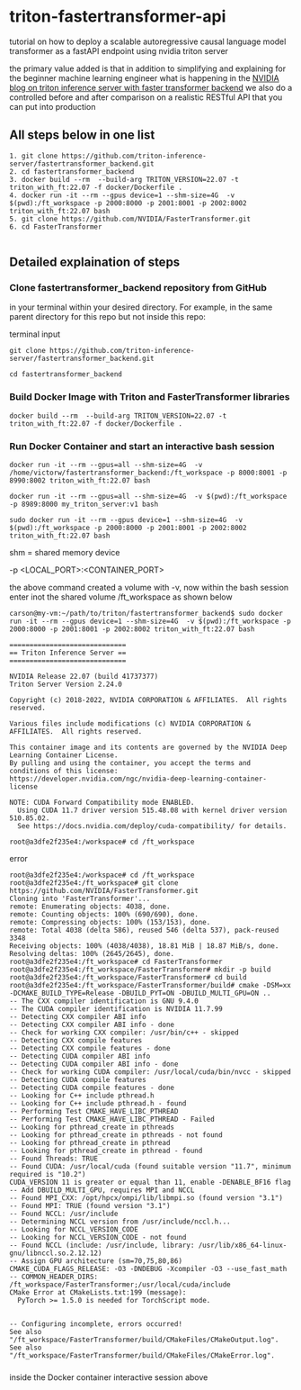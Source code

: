 # triton-fastertransformer-api

tutorial on how to deploy a scalable autoregressive causal language model transformer as a fastAPI endpoint using nvidia triton server 

the primary value added is that in addition to simplifying and explaining for the beginner machine learning engineer what is happening in the [NVIDIA blog on triton inference server with faster transformer backend](https://developer.nvidia.com/blog/deploying-gpt-j-and-t5-with-fastertransformer-and-triton-inference-server/) we also do a controlled before and after comparison on a realistic RESTful API that you can put into production

## All steps below in one list

```
1. git clone https://github.com/triton-inference-server/fastertransformer_backend.git
2. cd fastertransformer_backend
3. docker build --rm  --build-arg TRITON_VERSION=22.07 -t triton_with_ft:22.07 -f docker/Dockerfile .
4. docker run -it --rm --gpus device=1 --shm-size=4G  -v $(pwd):/ft_workspace -p 2000:8000 -p 2001:8001 -p 2002:8002 triton_with_ft:22.07 bash
5. git clone https://github.com/NVIDIA/FasterTransformer.git
6. cd FasterTransformer
```

```
```

## Detailed explaination of steps

### Clone fastertransformer_backend repository from GitHub

in your terminal within your desired directory. For example, in the same parent directory for this repo but not inside this repo:

terminal input
```
git clone https://github.com/triton-inference-server/fastertransformer_backend.git

cd fastertransformer_backend
```

### Build Docker Image with Triton and FasterTransformer libraries

```
docker build --rm  --build-arg TRITON_VERSION=22.07 -t triton_with_ft:22.07 -f docker/Dockerfile .
```

### Run Docker Container and start an interactive bash session

```
docker run -it --rm --gpus=all --shm-size=4G  -v /home/victorw/fastertransformer_backend:/ft_workspace -p 8000:8001 -p 8990:8002 triton_with_ft:22.07 bash
```

```
docker run -it --rm --gpus=all --shm-size=4G  -v $(pwd):/ft_workspace -p 8989:8000 my_triton_server:v1 bash
```

```
sudo docker run -it --rm --gpus device=1 --shm-size=4G  -v $(pwd):/ft_workspace -p 2000:8000 -p 2001:8001 -p 2002:8002 triton_with_ft:22.07 bash
```

shm = shared memory device

-p <LOCAL_PORT>:<CONTAINER_PORT>

the above command created a volume with -v, now within the bash session enter inot the shared volume /ft_workspace as shown below

```
carson@my-vm:~/path/to/triton/fastertransformer_backend$ sudo docker run -it --rm --gpus device=1 --shm-size=4G  -v $(pwd):/ft_workspace -p 2000:8000 -p 2001:8001 -p 2002:8002 triton_with_ft:22.07 bash

=============================
== Triton Inference Server ==
=============================

NVIDIA Release 22.07 (build 41737377)
Triton Server Version 2.24.0

Copyright (c) 2018-2022, NVIDIA CORPORATION & AFFILIATES.  All rights reserved.

Various files include modifications (c) NVIDIA CORPORATION & AFFILIATES.  All rights reserved.

This container image and its contents are governed by the NVIDIA Deep Learning Container License.
By pulling and using the container, you accept the terms and conditions of this license:
https://developer.nvidia.com/ngc/nvidia-deep-learning-container-license

NOTE: CUDA Forward Compatibility mode ENABLED.
  Using CUDA 11.7 driver version 515.48.08 with kernel driver version 510.85.02.
  See https://docs.nvidia.com/deploy/cuda-compatibility/ for details.

root@a3dfe2f235e4:/workspace# cd /ft_workspace    
```

error
```
root@a3dfe2f235e4:/workspace# cd /ft_workspace                                                                                     
root@a3dfe2f235e4:/ft_workspace# git clone https://github.com/NVIDIA/FasterTransformer.git
Cloning into 'FasterTransformer'...
remote: Enumerating objects: 4038, done.
remote: Counting objects: 100% (690/690), done.
remote: Compressing objects: 100% (153/153), done.
remote: Total 4038 (delta 586), reused 546 (delta 537), pack-reused 3348
Receiving objects: 100% (4038/4038), 18.81 MiB | 18.87 MiB/s, done.
Resolving deltas: 100% (2645/2645), done.
root@a3dfe2f235e4:/ft_workspace# cd FasterTransformer
root@a3dfe2f235e4:/ft_workspace/FasterTransformer# mkdir -p build
root@a3dfe2f235e4:/ft_workspace/FasterTransformer# cd build
root@a3dfe2f235e4:/ft_workspace/FasterTransformer/build# cmake -DSM=xx -DCMAKE_BUILD_TYPE=Release -DBUILD_PYT=ON -DBUILD_MULTI_GPU=ON ..
-- The CXX compiler identification is GNU 9.4.0
-- The CUDA compiler identification is NVIDIA 11.7.99
-- Detecting CXX compiler ABI info
-- Detecting CXX compiler ABI info - done
-- Check for working CXX compiler: /usr/bin/c++ - skipped
-- Detecting CXX compile features
-- Detecting CXX compile features - done
-- Detecting CUDA compiler ABI info
-- Detecting CUDA compiler ABI info - done
-- Check for working CUDA compiler: /usr/local/cuda/bin/nvcc - skipped
-- Detecting CUDA compile features
-- Detecting CUDA compile features - done
-- Looking for C++ include pthread.h
-- Looking for C++ include pthread.h - found
-- Performing Test CMAKE_HAVE_LIBC_PTHREAD
-- Performing Test CMAKE_HAVE_LIBC_PTHREAD - Failed
-- Looking for pthread_create in pthreads
-- Looking for pthread_create in pthreads - not found
-- Looking for pthread_create in pthread
-- Looking for pthread_create in pthread - found
-- Found Threads: TRUE  
-- Found CUDA: /usr/local/cuda (found suitable version "11.7", minimum required is "10.2") 
CUDA_VERSION 11 is greater or equal than 11, enable -DENABLE_BF16 flag
-- Add DBUILD_MULTI_GPU, requires MPI and NCCL
-- Found MPI_CXX: /opt/hpcx/ompi/lib/libmpi.so (found version "3.1") 
-- Found MPI: TRUE (found version "3.1")  
-- Found NCCL: /usr/include  
-- Determining NCCL version from /usr/include/nccl.h...
-- Looking for NCCL_VERSION_CODE
-- Looking for NCCL_VERSION_CODE - not found
-- Found NCCL (include: /usr/include, library: /usr/lib/x86_64-linux-gnu/libnccl.so.2.12.12)
-- Assign GPU architecture (sm=70,75,80,86)
CMAKE_CUDA_FLAGS_RELEASE: -O3 -DNDEBUG -Xcompiler -O3 --use_fast_math
-- COMMON_HEADER_DIRS: /ft_workspace/FasterTransformer;/usr/local/cuda/include
CMake Error at CMakeLists.txt:199 (message):
  PyTorch >= 1.5.0 is needed for TorchScript mode.


-- Configuring incomplete, errors occurred!
See also "/ft_workspace/FasterTransformer/build/CMakeFiles/CMakeOutput.log".
See also "/ft_workspace/FasterTransformer/build/CMakeFiles/CMakeError.log".
```

### 

inside the Docker container interactive session above